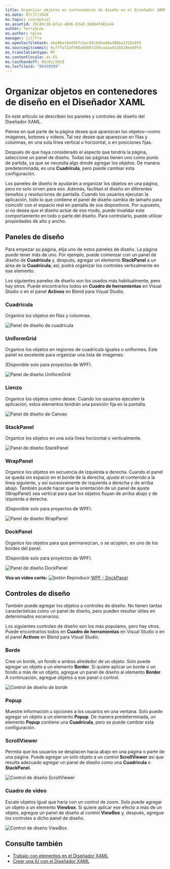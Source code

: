 ```yaml
---
title: Organizar objetos en contenedores de diseño en el Diseñador XAML
ms.date: 07/17/2020
ms.topic: conceptual
ms.assetid: 29c80c38-0fa3-48d6-b3a8-3b864f482e44
author: TerryGLee
ms.author: tglee
manager: jillfra
ms.openlocfilehash: ebe96ec84d957c5ac8dcb6bad0a388ba3318c0fb
ms.sourcegitcommit: 6cfffa72af599a9d667249caaaa411bb28ea69fd
ms.translationtype: MT
ms.contentlocale: es-ES
ms.lasthandoff: 09/02/2020
ms.locfileid: "86459299"
---
```

# <a name="organize-objects-into-layout-containers-in-xaml-designer"></a>Organizar objetos en contenedores de diseño en el Diseñador XAML

En este artículo se describen los paneles y controles de diseño del Diseñador XAML.

Piense en qué parte de la página desea que aparezcan los objetos&mdash;como imágenes, botones y vídeos. Tal vez desee que aparezcan en filas y columnas, en una sola línea vertical u horizontal, o en posiciones fijas.

Después de que haya considerado el aspecto que tendría la página, seleccione un panel de diseño. Todas las páginas tienen uno como punto de partida, ya que se necesita algo donde agregar los objetos. De manera predeterminada, es una **Cuadrícula**, pero puede cambiar esta configuración.

Los paneles de diseño le ayudarán a organizar los objetos en una página, pero no solo sirven para eso. Además, facilitan el diseño en diferentes tamaños y resoluciones de pantalla. Cuando los usuarios ejecutan la aplicación, todo lo que contiene el panel de diseño cambia de tamaño para coincidir con el espacio real en pantalla de sus dispositivos. Por supuesto, si no desea que el diseño actúe de ese modo, puede invalidar este comportamiento en todo o parte del diseño. Para controlarlo, puede utilizar propiedades de alto y ancho.

## <a name="layout-panels"></a>Paneles de diseño

Para empezar su página, elija uno de estos paneles de diseño. La página puede tener más de uno. Por ejemplo, puede comenzar con un panel de diseño de **Cuadrícula** y, después, agregar un elemento **StackPanel** a un área de la **Cuadrícula**; así, podrá organizar los controles verticalmente en ese elemento.

Los siguientes paneles de diseño son los usados más habitualmente, pero hay otros. Puede encontrarlos todos en **Cuadro de herramientas** en Visual Studio o en el panel **Activos** en Blend para Visual Studio.

### <a name="grid"></a>Cuadrícula

Organice los objetos en filas y columnas.

![Panel de diseño de cuadrícula](../designers/media/98b234b2-ac3b-441f-9136-98375fee87b7.png)

### <a name="uniformgrid"></a>UniformGrid

Organice los objetos en regiones de cuadrícula iguales o uniformes. Este panel es excelente para organizar una lista de imágenes.

(Disponible solo para proyectos de WPF).

![Panel de diseño UniformGrid](../designers/media/928b9284-a7e8-4678-875a-656b80b78076.png)

### <a name="canvas"></a>Lienzo

Organice los objetos como desee. Cuando los usuarios ejecuten la aplicación, estos elementos tendrán una posición fija en la pantalla.

![Panel de diseño de Canvas](../designers/media/e1ae27f0-3a57-454e-b580-877dcea8836d.png)

### <a name="stackpanel"></a>StackPanel

Organice los objetos en una sola línea horizontal o verticalmente.

![Panel de diseño StackPanel](../designers/media/a85a7b57-b0a8-495e-b985-f0291e41d093.png)

### <a name="wrappanel"></a>WrapPanel

Organice los objetos en secuencia de izquierda a derecha. Cuando el panel se queda sin espacio en el borde de la derecha, *ajusta* el contenido a la línea siguiente, y así sucesivamente de izquierda a derecha y de arriba abajo. También puede hacer que la orientación de un panel de ajuste (WrapPanel) sea vertical para que los objetos fluyan de arriba abajo y de izquierda a derecha.

(Disponible solo para proyectos de WPF).

![Panel de diseño WrapPanel](../designers/media/b1c415fb-9a32-4a18-aa0b-308fca994ac9.png)

### <a name="dockpanel"></a>DockPanel

Organice los objetos para que permanezcan, o se *acoplen*, en uno de los bordes del panel.

(Disponible solo para proyectos de WPF).

![Panel de diseño DockPanel](../designers/media/72d46b58-9a49-4dd5-8af7-6843c0440226.png)

**Vea un vídeo corto:** ![botón Reproducir](../designers/media/bldadminconsoleinitialconfigicon.PNG) [WPF - DockPanel](https://www.youtube.com/watch?v=EBH_OIM-zPo)

## <a name="layout-controls"></a>Controles de diseño

También puede agregar los objetos a controles de diseño. No tienen tantas características como un panel de diseño, pero pueden resultar útiles en determinados escenarios.

Los siguientes controles de diseño son los más populares, pero hay otros. Puede encontrarlos todos en **Cuadro de herramientas** en Visual Studio o en el panel **Activos** en Blend para Visual Studio.

### <a name="border"></a>Borde

Cree un borde, un fondo o ambos alrededor de un objeto. Solo puede agregar un objeto a un elemento **Border**. Si quiere aplicar un borde o un fondo a más de un objeto, agregue un panel de diseño al elemento **Border**. A continuación, agregue objetos a ese panel o control.

![Control de diseño de borde](../designers/media/e761238b-99fd-43c5-bbc4-57538b8289ff.png)

### <a name="popup"></a>Popup

Muestre información u opciones a los usuarios en una ventana. Solo puede agregar un objeto a un elemento **Popup**. De manera predeterminada, un elemento **Popup** contiene una **Cuadrícula**, pero se puede cambiar esta configuración.

### <a name="scrollviewer"></a>ScrollViewer

Permita que los usuarios se desplacen hacia abajo en una página o parte de una página. Puede agregar un solo objeto a un control **ScrollViewer** así que resulta adecuado agregar un panel de diseño como una **Cuadrícula** o **StackPanel**.

![Control de diseño ScrollViewer](../designers/media/06b326d4-f23d-41a6-b26b-e1aff37572a7.png)

### <a name="viewbox"></a>Cuadro de vídeo

Escale objetos igual que haría con un control de zoom. Solo puede agregar un objeto a un elemento **Viewbox**. Si quiere aplicar ese efecto a más de un objeto, agregue un panel de diseño al control **ViewBox** y, después, agregue los controles a dicho panel de diseño.

![Control de diseño ViewBox](../designers/media/f5b13c66-d918-4141-8a16-bd8f8628687a.png)

## <a name="see-also"></a>Consulte también

- [Trabajo con elementos en el Diseñador XAML](../xaml-tools/working-with-elements-in-xaml-designer.md)
- [Crear una IU con el Diseñador XAML](../xaml-tools/creating-a-ui-by-using-xaml-designer-in-visual-studio.md)
